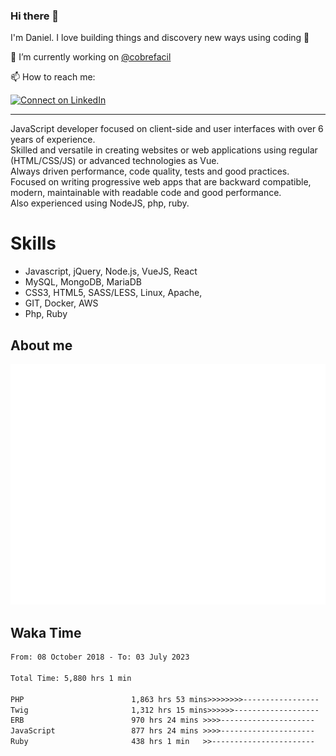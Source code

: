 ### Hi there 👋

I'm Daniel. I love building things and discovery new ways using coding :raised_hands: 

🔭 I’m currently working on [@cobrefacil](https://www.cobrefacil.com.br/)

📫 How to reach me:

[![Connect on LinkedIn](https://img.shields.io/badge/--linkedin?label=LinkedIn&logo=LinkedIn&style=social)](https://www.linkedin.com/in/daniel-cerverizzo/)

---

JavaScript developer focused on client-side and user interfaces with over 6 years of experience.  
Skilled and versatile in creating websites or web applications using regular (HTML/CSS/JS) or advanced technologies as Vue.  
Always driven performance, code quality, tests and good practices.  
 Focused on writing progressive web apps that are backward compatible, modern, maintainable with readable code and good performance.  
Also experienced using NodeJS, php, ruby. 


# Skills

 - Javascript, jQuery, Node.js, VueJS, React
 - MySQL, MongoDB, MariaDB    
 - CSS3, HTML5, SASS/LESS,  Linux, Apache,
 - GIT, Docker, AWS
 - Php, Ruby

## About me

![Metrics](/github-metrics.svg)

## Waka Time

<!--START_SECTION:waka-->

```txt
From: 08 October 2018 - To: 03 July 2023

Total Time: 5,880 hrs 1 min

PHP                        1,863 hrs 53 mins>>>>>>>>-----------------   31.70 %
Twig                       1,312 hrs 15 mins>>>>>>-------------------   22.32 %
ERB                        970 hrs 24 mins >>>>---------------------   16.50 %
JavaScript                 877 hrs 24 mins >>>>---------------------   14.92 %
Ruby                       438 hrs 1 min   >>-----------------------   07.45 %
```

<!--END_SECTION:waka-->

